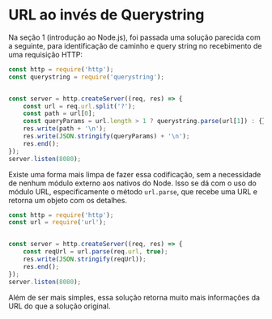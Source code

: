 # URL ao invés de Querystring

Na seção 1 (introdução ao Node.js), foi passada uma solução parecida com a seguinte, para identificação de caminho e query string no recebimento de uma requisição HTTP:

```js
const http = require('http');
const querystring = require('querystring');


const server = http.createServer((req, res) => {
    const url = req.url.split('?');
    const path = url[0];
    const queryParams = url.length > 1 ? querystring.parse(url[1]) : {};
    res.write(path + '\n');
    res.write(JSON.stringify(queryParams) + '\n');
    res.end();
});
server.listen(8080);
```

Existe uma forma mais limpa de fazer essa codificação, sem a necessidade de nenhum módulo externo aos nativos do Node. Isso se dá com o uso do módulo URL, especificamente o método `url.parse`, que recebe uma URL e retorna um objeto com os detalhes.

```js
const http = require('http');
const url = require('url');


const server = http.createServer((req, res) => {
    const reqUrl = url.parse(req.url, true);
    res.write(JSON.stringify(reqUrl));
    res.end();
});
server.listen(8080);
```

Além de ser mais simples, essa solução retorna muito mais informações da URL do que a solução original.
